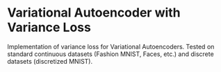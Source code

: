 Variational Autoencoder with Variance Loss
==========================================

Implementation of variance loss for Variational Autoencoders. Tested on standard continuous datasets (Fashion MNIST, Faces, etc.) and discrete datasets (discretized MNIST). 
